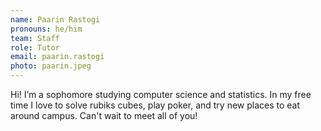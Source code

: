 ```yaml
---
name: Paarin Rastogi
pronouns: he/him
team: Staff
role: Tutor
email: paarin.rastogi
photo: paarin.jpeg
---
```


Hi! I’m a sophomore studying computer science and statistics. In my free time I love to solve rubiks cubes, play poker, and try new places to eat around campus. Can't wait to meet all of you!
